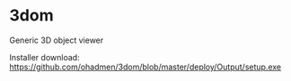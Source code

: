 # 3dom
Generic 3D object viewer

Installer download: https://github.com/ohadmen/3dom/blob/master/deploy/Output/setup.exe